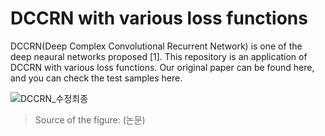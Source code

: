 # DCCRN with various loss functions

DCCRN(Deep Complex Convolutional Recurrent Network) is one of the deep neaural networks proposed [1]. This repository is an application of DCCRN with various loss functions. Our original paper can be found here, and you can check the test samples here.


![DCCRN_수정최종](https://user-images.githubusercontent.com/55497506/105969652-d39f6b80-60cb-11eb-805c-0f204405ef37.png)
> Source of the figure: (논문)
